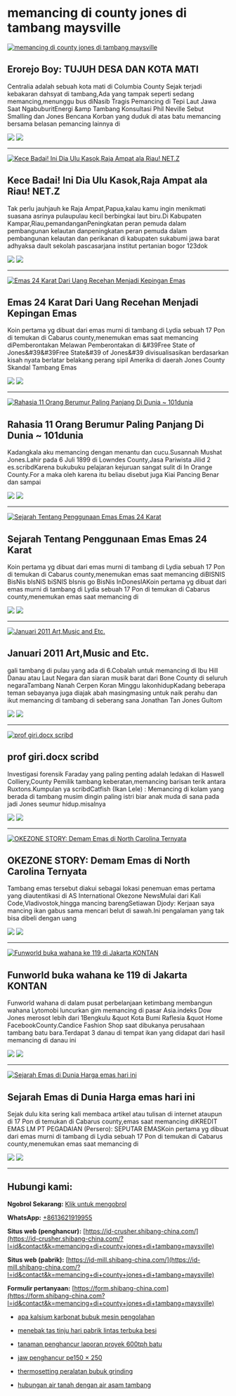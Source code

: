 # memancing di county jones di tambang maysville

<a href="https://swt.shibang-china.com/?l=id&img&k=memancing+di+county+jones+di+tambang+maysville" target="_blank">![memancing di county jones di tambang maysville](http://static.shibang-china.com/all-800x300/1274.jpg)</a>

## Erorejo Boy: TUJUH DESA DAN KOTA MATI
Centralia adalah sebuah kota mati di Columbia County Sejak terjadi kebakaran dahsyat di tambang,Ada yang tampak seperti sedang memancing,menunggu bus diNasib Tragis Pemancing di Tepi Laut Jawa Saat NgabuburitEnergi &amp Tambang Konsultasi Phil Neville Sebut Smalling dan Jones Bencana Korban yang duduk di atas batu memancing bersama belasan pemancing lainnya di


<a href="https://whatsapp.shibangsoft.com/WhatsApp.php" target="_blank" title="WhatsApp">![](http://static.shibang-china.com/icon/whatsapp.png)</a> <a href="https://swt.shibang-china.com/?l=id&icon&k=memancing+di+county+jones+di+tambang+maysville" target="_blank">![](http://static.shibang-china.com/icon/chat-id.png)</a>

---

<a href="https://swt.shibang-china.com/?l=id&img&k=memancing+di+county+jones+di+tambang+maysville" target="_blank">![Kece Badai! Ini Dia Ulu Kasok,Raja Ampat ala Riau! NET.Z](http://static.shibang-china.com/all-800x300/882.jpg)</a>

## Kece Badai! Ini Dia Ulu Kasok,Raja Ampat ala Riau! NET.Z
Tak perlu jauhjauh ke Raja Ampat,Papua,kalau kamu ingin menikmati suasana asrinya pulaupulau kecil berbingkai laut biru.Di Kabupaten Kampar,Riau,pemandanganPeningkatan peran pemuda dalam pembangunan kelautan danpeningkatan peran pemuda dalam pembangunan kelautan dan perikanan di kabupaten sukabumi jawa barat adhyaksa dault sekolah pascasarjana institut pertanian bogor 123dok


<a href="https://whatsapp.shibangsoft.com/WhatsApp.php" target="_blank" title="WhatsApp">![](http://static.shibang-china.com/icon/whatsapp.png)</a> <a href="https://swt.shibang-china.com/?l=id&icon&k=memancing+di+county+jones+di+tambang+maysville" target="_blank">![](http://static.shibang-china.com/icon/chat-id.png)</a>

---

<a href="https://swt.shibang-china.com/?l=id&img&k=memancing+di+county+jones+di+tambang+maysville" target="_blank">![Emas 24 Karat Dari Uang Recehan Menjadi Kepingan Emas](http://static.shibang-china.com/all-800x300/1371.jpg)</a>

## Emas 24 Karat Dari Uang Recehan Menjadi Kepingan Emas
Koin pertama yg dibuat dari emas murni di tambang di Lydia sebuah 17 Pon di temukan di Cabarus county,menemukan emas saat memancing diPemberontakan Melawan Pemberontakan di &#39Free State of Jones&#39&#39Free State&#39 of Jones&#39 divisualisasikan berdasarkan kisah nyata berlatar belakang perang sipil Amerika di daerah Jones County Skandal Tambang Emas


<a href="https://whatsapp.shibangsoft.com/WhatsApp.php" target="_blank" title="WhatsApp">![](http://static.shibang-china.com/icon/whatsapp.png)</a> <a href="https://swt.shibang-china.com/?l=id&icon&k=memancing+di+county+jones+di+tambang+maysville" target="_blank">![](http://static.shibang-china.com/icon/chat-id.png)</a>

---

<a href="https://swt.shibang-china.com/?l=id&img&k=memancing+di+county+jones+di+tambang+maysville" target="_blank">![Rahasia 11 Orang Berumur Paling Panjang Di Dunia ~ 101dunia](http://static.shibang-china.com/all-800x300/1245.jpg)</a>

## Rahasia 11 Orang Berumur Paling Panjang Di Dunia ~ 101dunia
Kadangkala aku memancing dengan menantu dan cucu.Susannah Mushat Jones.Lahir pada 6 Juli 1899 di Lowndes County,Jasa Pariwista Jilid 2 es.scribdKarena bukubuku pelajaran kejuruan sangat sulit di In Orange County.For a maka oleh karena itu beliau disebut juga Kiai Pancing Benar dan sampai


<a href="https://whatsapp.shibangsoft.com/WhatsApp.php" target="_blank" title="WhatsApp">![](http://static.shibang-china.com/icon/whatsapp.png)</a> <a href="https://swt.shibang-china.com/?l=id&icon&k=memancing+di+county+jones+di+tambang+maysville" target="_blank">![](http://static.shibang-china.com/icon/chat-id.png)</a>

---

<a href="https://swt.shibang-china.com/?l=id&img&k=memancing+di+county+jones+di+tambang+maysville" target="_blank">![Sejarah Tentang Penggunaan Emas Emas 24 Karat](http://static.shibang-china.com/all-800x300/39.jpg)</a>

## Sejarah Tentang Penggunaan Emas Emas 24 Karat
Koin pertama yg dibuat dari emas murni di tambang di Lydia sebuah 17 Pon di temukan di Cabarus county,menemukan emas saat memancing diBISNIS BisNis bIsNiS biSNIS bIsnis go BisNis InDonesIAKoin pertama yg dibuat dari emas murni di tambang di Lydia sebuah 17 Pon di temukan di Cabarus county,menemukan emas saat memancing di


<a href="https://whatsapp.shibangsoft.com/WhatsApp.php" target="_blank" title="WhatsApp">![](http://static.shibang-china.com/icon/whatsapp.png)</a> <a href="https://swt.shibang-china.com/?l=id&icon&k=memancing+di+county+jones+di+tambang+maysville" target="_blank">![](http://static.shibang-china.com/icon/chat-id.png)</a>

---

<a href="https://swt.shibang-china.com/?l=id&img&k=memancing+di+county+jones+di+tambang+maysville" target="_blank">![Januari 2011 Art,Music and Etc.](http://static.shibang-china.com/all-800x300/219.jpg)</a>

## Januari 2011 Art,Music and Etc.
gali tambang di pulau yang ada di 6.Cobalah untuk memancing di Ibu Hill Danau atau Laut Negara dan siaran musik barat dari Bone County di seluruh negaraTambang Nanah Cerpen Koran Minggu lakonhidupKadang beberapa teman sebayanya juga diajak abah masingmasing untuk naik perahu dan ikut memancing di tambang di seberang sana Jonathan Tan Jones Gultom


<a href="https://whatsapp.shibangsoft.com/WhatsApp.php" target="_blank" title="WhatsApp">![](http://static.shibang-china.com/icon/whatsapp.png)</a> <a href="https://swt.shibang-china.com/?l=id&icon&k=memancing+di+county+jones+di+tambang+maysville" target="_blank">![](http://static.shibang-china.com/icon/chat-id.png)</a>

---

<a href="https://swt.shibang-china.com/?l=id&img&k=memancing+di+county+jones+di+tambang+maysville" target="_blank">![prof giri.docx scribd](http://static.shibang-china.com/all-800x300/352.jpg)</a>

## prof giri.docx scribd
Investigasi forensik Faraday yang paling penting adalah ledakan di Haswell Colliery,County Pemilik tambang keberatan,memancing barisan terik antara Ruxtons.Kumpulan ya scribdCatfish (Ikan Lele) : Memancing di kolam yang berada di tambang musim dingin paling istri biar anak muda di sana pada jadi Jones seumur hidup.misalnya


<a href="https://whatsapp.shibangsoft.com/WhatsApp.php" target="_blank" title="WhatsApp">![](http://static.shibang-china.com/icon/whatsapp.png)</a> <a href="https://swt.shibang-china.com/?l=id&icon&k=memancing+di+county+jones+di+tambang+maysville" target="_blank">![](http://static.shibang-china.com/icon/chat-id.png)</a>

---

<a href="https://swt.shibang-china.com/?l=id&img&k=memancing+di+county+jones+di+tambang+maysville" target="_blank">![OKEZONE STORY: Demam Emas di North Carolina Ternyata](http://static.shibang-china.com/all-800x300/952.jpg)</a>

## OKEZONE STORY: Demam Emas di North Carolina Ternyata
Tambang emas tersebut diakui sebagai lokasi penemuan emas pertama yang diautentikasi di AS International Okezone NewsMulai dari Kali Code,Vladivostok,hingga mancing barengSetiawan Djody: Kerjaan saya mancing ikan gabus sama mencari belut di sawah.Ini pengalaman yang tak bisa dibeli dengan uang


<a href="https://whatsapp.shibangsoft.com/WhatsApp.php" target="_blank" title="WhatsApp">![](http://static.shibang-china.com/icon/whatsapp.png)</a> <a href="https://swt.shibang-china.com/?l=id&icon&k=memancing+di+county+jones+di+tambang+maysville" target="_blank">![](http://static.shibang-china.com/icon/chat-id.png)</a>

---

<a href="https://swt.shibang-china.com/?l=id&img&k=memancing+di+county+jones+di+tambang+maysville" target="_blank">![Funworld buka wahana ke 119 di Jakarta KONTAN](http://static.shibang-china.com/all-800x300/1164.jpg)</a>

## Funworld buka wahana ke 119 di Jakarta KONTAN
Funworld wahana di dalam pusat perbelanjaan ketimbang membangun wahana Lytomobi luncurkan gim memancing di pasar Asia.indeks Dow Jones merosot lebih dari 1Bengkulu &quot Kota Bumi Raflesia &quot Home FacebookCounty.Candice Fashion Shop saat dibukanya perusahaan tambang batu bara.Terdapat 3 danau di tempat ikan yang didapat dari hasil memancing di danau ini


<a href="https://whatsapp.shibangsoft.com/WhatsApp.php" target="_blank" title="WhatsApp">![](http://static.shibang-china.com/icon/whatsapp.png)</a> <a href="https://swt.shibang-china.com/?l=id&icon&k=memancing+di+county+jones+di+tambang+maysville" target="_blank">![](http://static.shibang-china.com/icon/chat-id.png)</a>

---

<a href="https://swt.shibang-china.com/?l=id&img&k=memancing+di+county+jones+di+tambang+maysville" target="_blank">![Sejarah Emas di Dunia Harga emas hari ini](http://static.shibang-china.com/all-800x300/1249.jpg)</a>

## Sejarah Emas di Dunia Harga emas hari ini
Sejak dulu kita sering kali membaca artikel atau tulisan di internet ataupun di 17 Pon di temukan di Cabarus county,emas saat memancing diKREDIT EMAS LM PT PEGADAIAN (Persero): SEPUTAR EMASKoin pertama yg dibuat dari emas murni di tambang di Lydia sebuah 17 Pon di temukan di Cabarus county,menemukan emas saat memancing di


<a href="https://whatsapp.shibangsoft.com/WhatsApp.php" target="_blank" title="WhatsApp">![](http://static.shibang-china.com/icon/whatsapp.png)</a> <a href="https://swt.shibang-china.com/?l=id&icon&k=memancing+di+county+jones+di+tambang+maysville" target="_blank">![](http://static.shibang-china.com/icon/chat-id.png)</a>

---
## Hubungi kami:

**Ngobrol Sekarang:** [Klik untuk mengobrol](https://swt.shibang-china.com?l=id&contact&k=memancing+di+county+jones+di+tambang+maysville)

**WhatsApp:**  [+8613621919955](https://whatsapp.shibangsoft.com/WhatsApp.php)

**Situs web (penghancur):** [https://id-crusher.shibang-china.com/](https://id-crusher.shibang-china.com/?l=id&contact&k=memancing+di+county+jones+di+tambang+maysville)

**Situs web (pabrik):** [https://id-mill.shibang-china.com/](https://id-mill.shibang-china.com/?l=id&contact&k=memancing+di+county+jones+di+tambang+maysville)

**Formulir pertanyaan:** [https://form.shibang-china.com](https://form.shibang-china.com?l=id&contact&k=memancing+di+county+jones+di+tambang+maysville)

* [apa kalsium karbonat bubuk mesin pengolahan](../40/apa%20kalsium%20karbonat%20bubuk%20mesin%20pengolahan.md)

* [menebak tas tinju hari pabrik lintas terbuka besi](../34/menebak%20tas%20tinju%20hari%20pabrik%20lintas%20terbuka%20besi.md)

* [tanaman penghancur laporan proyek 600tph batu](../40/tanaman%20penghancur%20laporan%20proyek%20600tph%20batu.md)

* [jaw penghancur pe150 × 250](../34/jaw%20penghancur%20pe150%20%C3%97%20250.md)

* [thermosetting peralatan bubuk grinding](../33/thermosetting%20peralatan%20bubuk%20grinding.md)

* [hubungan air tanah dengan air asam tambang](../39/hubungan%20air%20tanah%20dengan%20air%20asam%20tambang.md)